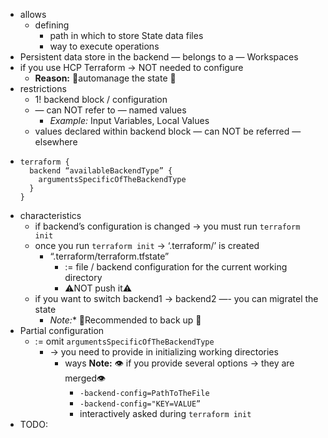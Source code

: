 - allows
    - defining
        - path in which to store State data files
        - way to execute operations
- Persistent data store in the backend — belongs to a — Workspaces
- if you use HCP Terraform → NOT needed to configure
  - **Reason:** 🧠automanage the state 🧠
- restrictions
    - 1! backend block / configuration
    - — can NOT refer to — named values
      - *Example:* Input Variables, Local Values
    - values declared within backend block — can NOT be referred — elsewhere
- 
    ```
    terraform {
      backend “availableBackendType” {
        argumentsSpecificOfTheBackendType
      }
    }
    ```
- characteristics
    - if backend’s configuration is changed → you must run `terraform init`
    - once you run `terraform init`  → ‘.terraform/’ is created
        - “.terraform/terraform.tfstate”
            - := file / backend configuration for the current working directory
            - ⚠️NOT push it⚠️
    - if you want to switch backend1 → backend2 —- you can migratel the state
        - *Note:** 🧠Recommended to back up 🧠 
- Partial configuration
    - := omit `argumentsSpecificOfTheBackendType`
        - → you need to provide in initializing working directories
            - ways
            **Note:** 👁️ if you provide several options → they are merged👁️
                - `-backend-config=PathToTheFile`
                - `-backend-config="KEY=VALUE”`
                - interactively asked during `terraform init`
- TODO: